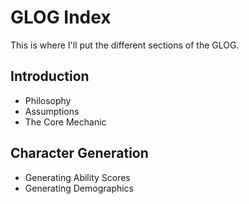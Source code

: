 # GLOG Index
This is where I'll put the different sections of the GLOG.

## Introduction
- Philosophy
- Assumptions
- The Core Mechanic

## Character Generation
- Generating Ability Scores
- Generating Demographics
